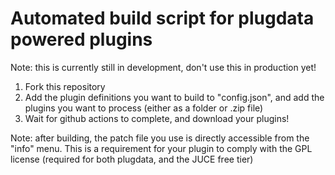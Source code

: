 # Automated build script for plugdata powered plugins

Note: this is currently still in development, don't use this in production yet!

1. Fork this repository
2. Add the plugin definitions you want to build to "config.json", and add the plugins you want to process (either as a folder or .zip file)
3. Wait for github actions to complete, and download your plugins!

Note: after building, the patch file you use is directly accessible from the "info" menu. This is a requirement for your plugin to comply with the GPL license (required for both plugdata, and the JUCE free tier)
